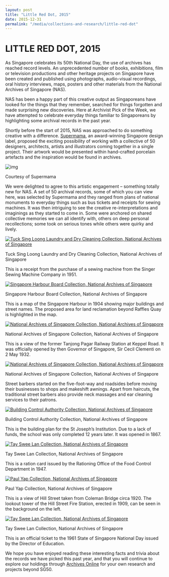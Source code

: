 ```yaml
---
layout: post
title: "Little Red Dot, 2015"
date: 2015-12-31
permalink: "/media/collections-and-research/little-red-dot"
---
```




# LITTLE RED DOT, 2015

As Singapore celebrates its 50th National Day, the use of archives has reached record levels. An unprecedented number of books, exhibitions, film or television productions and other heritage projects on Singapore have been created and published using photographs, audio-visual recordings, oral history interviews, maps, posters and other materials from the National Archives of Singapore (NAS).

NAS has been a happy part of this creative output as Singaporeans have looked for the things that they remember, searched for things forgotten and made surprising new discoveries. Here at Archivist Pick of the Week, we have attempted to celebrate everyday things familiar to Singaporeans by highlighting some archival records in the past year.

Shortly before the start of 2015, NAS was approached to do something creative with a difference. [Supermama](http://www.supermama.sg/), an award-winning Singapore design label, proposed the exciting possibility of working with a collective of 50 designers, architects, artists and illustrators coming together in a single project. Their artwork would be presented within hand-crafted porcelain artefacts and the inspiration would be found in archives.

![img](http://www.nas.gov.sg/blogs/archivistpick/wp-content/uploads/2015/12/2015-12-31-L2.jpg)

Courtesy of Supermama

We were delighted to agree to this artistic engagement – something totally new for NAS. A set of 50 archival records, some of which you can view here, was selected by Supermama and they ranged from plans of national monuments to everyday things such as bus tickets and receipts for sewing machines. It was then intriguing to see the creative re-interpretations and imaginings as they started to come in. Some were anchored on shared collective memories we can all identify with, others on deep personal recollections; some took on serious tones while others were quirky and lively.

[![Tuck Sing Loong Laundry and Dry Cleaning Collection, National Archives of Singapore](http://www.nas.gov.sg/blogs/archivistpick/wp-content/uploads/2015/12/2015-12-31-L3.jpg)](http://www.nas.gov.sg/archivesonline/private_records/record-details/dc7ae0a8-115b-11e3-83d5-0050568939ad)

Tuck Sing Loong Laundry and Dry Cleaning Collection, National Archives of Singapore

This is a receipt from the purchase of a sewing machine from the Singer Sewing Machine Company in 1951.

[![Singapore Harbour Board Collection, National Archives of Singapore](http://www.nas.gov.sg/blogs/archivistpick/wp-content/uploads/2015/12/2015-12-31-L4.jpg)](http://www.nas.gov.sg/archivesonline/maps_building_plans/record-details/fb791ac0-115c-11e3-83d5-0050568939ad)

Singapore Harbour Board Collection, National Archives of Singapore

This is a map of the Singapore Harbour in 1904 showing major buildings and street names. The proposed area for land reclamation beyond Raffles Quay is highlighted in the map.

[![National Archives of Singapore Collection, National Archives of Singapore](http://www.nas.gov.sg/blogs/archivistpick/wp-content/uploads/2015/12/2015-12-31-L5.jpg)](http://www.nas.gov.sg/archivesonline/photographs/record-details/34861536-1162-11e3-83d5-0050568939ad)

National Archives of Singapore Collection, National Archives of Singapore

This is a view of the former Tanjong Pagar Railway Station at Keppel Road. It was officially opened by then Governor of Singapore, Sir Cecil Clementi on 2 May 1932.

[![National Archives of Singapore Collection, National Archives of Singapore](http://www.nas.gov.sg/blogs/archivistpick/wp-content/uploads/2015/12/2015-12-31-L6.jpg)](http://www.nas.gov.sg/archivesonline/photographs/record-details/f4d4e610-1161-11e3-83d5-0050568939ad)

National Archives of Singapore Collection, National Archives of Singapore

Street barbers started on the five-foot-way and roadsides before moving their businesses to shops and makeshift awnings. Apart from haircuts, the traditional street barbers also provide neck massages and ear cleaning services to their patrons.

[![Building Control Authority Collection, National Archives of Singapore](http://www.nas.gov.sg/blogs/archivistpick/wp-content/uploads/2015/12/2015-12-31-L7.jpg)](http://www.nas.gov.sg/archivesonline/maps_building_plans/record-details/df2f19d1-115c-11e3-83d5-0050568939ad)

Building Control Authority Collection, National Archives of Singapore

This is the building plan for the St Joseph’s Institution. Due to a lack of funds, the school was only completed 12 years later. It was opened in 1867.

[![Tay Swee Lan Collection, National Archives of Singapore](http://www.nas.gov.sg/blogs/archivistpick/wp-content/uploads/2015/12/2015-12-31-L8.jpg)](http://www.nas.gov.sg/archivesonline/private_records/record-details/dd79897d-115b-11e3-83d5-0050568939ad)

Tay Swee Lan Collection, National Archives of Singapore

This is a ration card issued by the Rationing Office of the Food Control Department in 1947.

[![Paul Yap Collection, National Archives of Singapore](http://www.nas.gov.sg/blogs/archivistpick/wp-content/uploads/2015/12/2015-12-31-L9.jpg)](http://www.nas.gov.sg/archivesonline/photographs/record-details/d55a0f63-1161-11e3-83d5-0050568939ad)

Paul Yap Collection, National Archives of Singapore

This is a view of Hill Street taken from Coleman Bridge circa 1920. The lookout tower of the Hill Street Fire Station, erected in 1909, can be seen in the background on the left.

[![Tay Swee Lan Collection, National Archives of Singapore](http://www.nas.gov.sg/blogs/archivistpick/wp-content/uploads/2015/12/2015-12-31-L10.jpg)](http://www.nas.gov.sg/archivesonline/private_records/record-details/dd79492e-115b-11e3-83d5-0050568939ad)

Tay Swee Lan Collection, National Archives of Singapore

This is an official ticket to the 1961 State of Singapore National Day issued by the Director of Education.

We hope you have enjoyed reading these interesting facts and trivia about the records we have picked this past year, and that you will continue to explore our holdings through [Archives Online](http://www.nas.gov.sg/archivesonline/) for your own research and projects beyond SG50.